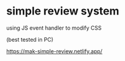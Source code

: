 # simple review system 

using JS event handler to modify CSS

(best tested in PC)

https://mak-simple-review.netlify.app/
